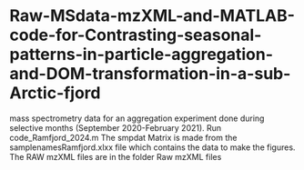 # Raw-MSdata-mzXML-and-MATLAB-code-for-Contrasting-seasonal-patterns-in-particle-aggregation-and-DOM-transformation-in-a-sub-Arctic-fjord
 mass spectrometry data for an aggregation experiment done during selective months (September 2020-February 2021). 
Run code_Ramfjord_2024.m 
The smpdat Matrix is made from the samplenamesRamfjord.xlxx file which contains the data to make the figures. The RAW mzXML files are in the folder Raw mzXML files